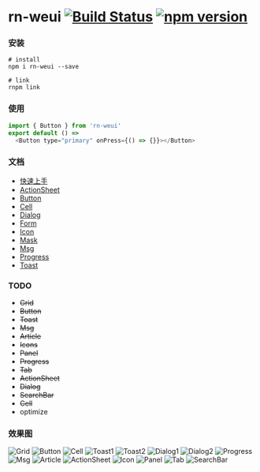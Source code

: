 # rn-weui [![Build Status](https://travis-ci.org/maskzh/rn-weui.svg?branch=master)](https://travis-ci.org/maskzh/rn-weui) [![npm version](https://img.shields.io/npm/v/rn-weui.svg)](https://www.npmjs.org/package/rn-weui)

### 安装
```shell
# install
npm i rn-weui --save

# link
rnpm link
```

### 使用
```js
import { Button } from 'rn-weui'
export default () =>
  <Button type="primary" onPress={() => {}}></Button>
```

### 文档
- [快速上手](./docs/installation.md)
- [ActionSheet](./docs/actionsheet.md)
- [Button](./docs/button.md)
- [Cell](./docs/cell.md)
- [Dialog](./docs/dialog.md)
- [Form](./docs/form.md)
- [Icon](./docs/icon.md)
- [Mask](./docs/mask.md)
- [Msg](./docs/msg.md)
- [Progress](./docs/progress.md)
- [Toast](./docs/toast.md)

### TODO
- <s>Grid</s>
- <s>Button</s>
- <s>Toast</s>
- <s>Msg</s>
- <s>Article</s>
- <s>Icons</s>
- <s>Panel</s>
- <s>Progress</s>
- <s>Tab</s>
- <s>ActionSheet</s>
- <s>Dialog</s>
- <s>SearchBar</s>
- <s>Cell</s>
- optimize

### 效果图
![Grid](http://elliott.b0.upaiyun.com/img/1554b80f86!sm)
![Button](http://elliott.b0.upaiyun.com/img/c3ffd25032!sm)
![Cell](http://elliott.b0.upaiyun.com/img/a964b5531f!sm)
![Toast1](http://elliott.b0.upaiyun.com/img/85983376ac!sm)
![Toast2](http://elliott.b0.upaiyun.com/img/b24894bc39!sm)
![Dialog1](http://elliott.b0.upaiyun.com/img/5d15c1545e!sm)
![Dialog2](http://elliott.b0.upaiyun.com/img/d294baab51!sm)
![Progress](http://elliott.b0.upaiyun.com/img/d1c2c9a277!sm)
![Msg](http://elliott.b0.upaiyun.com/img/a074f60ff3!sm)
![Article](http://elliott.b0.upaiyun.com/img/2b560538a0!sm)
![ActionSheet](http://elliott.b0.upaiyun.com/img/7f5f63549f!sm)
![Icon](http://elliott.b0.upaiyun.com/img/f121200771!sm)
![Panel](http://elliott.b0.upaiyun.com/img/cf3b622b9f!sm)
![Tab](http://elliott.b0.upaiyun.com/img/7a2f8c250d!sm)
![SearchBar](http://elliott.b0.upaiyun.com/img/022776decb!sm)
